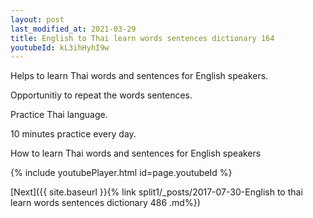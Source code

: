 ```yaml
---
layout: post
last_modified_at: 2021-03-29
title: English to Thai learn words sentences dictionary 164 
youtubeId: kL3ihHyhI9w
---
```

 
 
Helps to learn Thai words and sentences for English speakers.

Opportunitiy to repeat the words sentences. 

Practice Thai language. 
 
10 minutes practice every day. 
 
How to learn Thai words and sentences for English speakers 
 
{% include youtubePlayer.html id=page.youtubeId %}
 
 
[Next]({{ site.baseurl }}{% link  split1/_posts/2017-07-30-English to thai learn words sentences dictionary 486 .md%})
 
